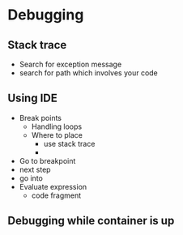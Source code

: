 # Debugging

## Stack trace

- Search for exception message
- search for path which involves your code

## Using IDE

- Break points
  - Handling loops
  - Where to place
    - use stack trace
    -
- Go to breakpoint
- next step
- go into
- Evaluate expression
  - code fragment

## Debugging while container is up
